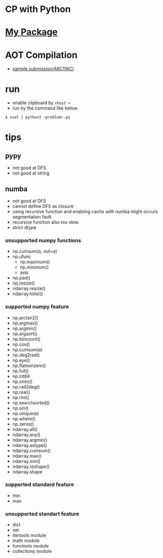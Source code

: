 # CP with Python 


# [My Package](https://github.com/kagemeka/py)


# AOT Compilation
- [sample submission(ARC116C)](https://atcoder.jp/contests/arc116/submissions/24436702)


# run
- enable clipboard by `xhost +`
- run by the command like below.
```sh
$ xsel | python3 <problem>.py
```



# tips

## pypy
- not good at DFS
- not good at string


## numba
- not good at DFS 
- cannot define DFS as closure 
- using recursive function and enabling cache with numba might occurs segmentation fault.
- recursive function also too slow.
- strict dtype



### unsupported numpy functions
- np.cumsum(a, out=a)
- np.ufunc
  - np.maximum()
  - np.minimum()
  - axis
- np.pad()
- np.resize()
- ndarray.resize()
- ndarray.tolist()


### supported numpy feature
- np.arctan2()
- np.argmax()
- np.argmin()
- np.argsort()
- np.bincount()
- np.cos()
- np.cumsum(a)
- np.deg2rad()
- np.eye()
- np.flatnonzero()
- np.full()
- np.int64
- np.ones()
- np.rad2deg()
- np.real()
- np.rint()
- np.searchsorted()
- np.sin()
- np.unique(a)
- np.where()
- np.zeros()
- ndarray.all()
- ndarray.any()
- ndarray.argmin()
- ndarray.astype()
- ndarray.cumsum()
- ndarray.max()
- ndarray.min()
- ndarray.reshape()
- ndarray.shape



### supported standard feature 
- min
- max


### unsupported standart feature
- dict
- set
- itertools module
- math module 
- functools module
- collections module


